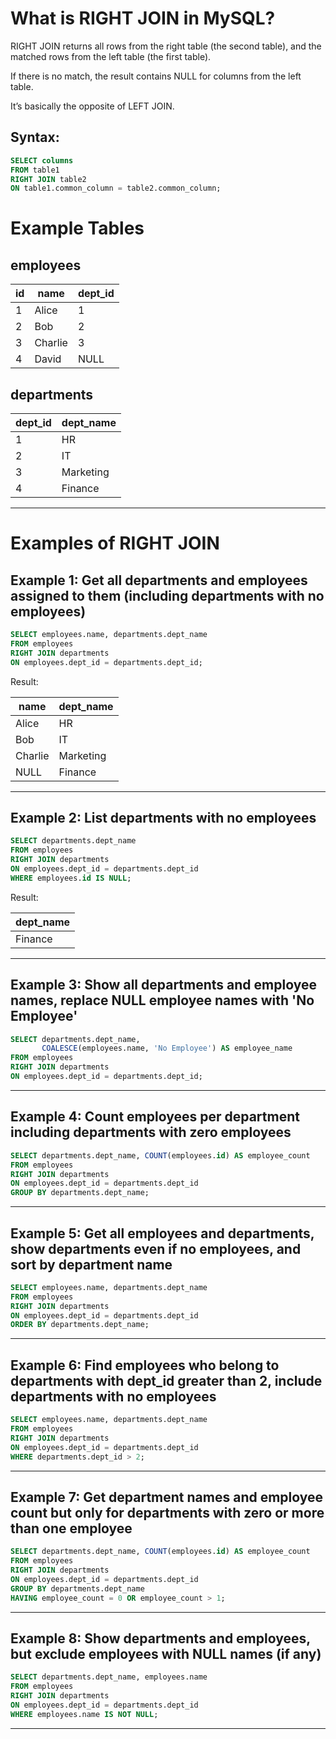 # What is RIGHT JOIN in MySQL?

RIGHT JOIN returns all rows from the right table (the second table), and the matched rows from the left table (the first table).

If there is no match, the result contains NULL for columns from the left table.

It’s basically the opposite of LEFT JOIN.

## Syntax:

```sql
SELECT columns
FROM table1
RIGHT JOIN table2
ON table1.common_column = table2.common_column;
```
# Example Tables

## employees

| id | name    | dept_id |
|----|---------|---------|
| 1  | Alice   | 1       |
| 2  | Bob     | 2       |
| 3  | Charlie | 3       |
| 4  | David   | NULL    |

## departments

| dept_id | dept_name |
|---------|-----------|
| 1       | HR        |
| 2       | IT        |
| 3       | Marketing |
| 4       | Finance   |

---

# Examples of RIGHT JOIN

## Example 1: Get all departments and employees assigned to them (including departments with no employees)

```sql
SELECT employees.name, departments.dept_name
FROM employees
RIGHT JOIN departments
ON employees.dept_id = departments.dept_id;
```

Result:

| name    | dept_name  |
|---------|------------|
| Alice   | HR         |
| Bob     | IT         |
| Charlie | Marketing  |
| NULL    | Finance    |

---

## Example 2: List departments with no employees

```sql
SELECT departments.dept_name
FROM employees
RIGHT JOIN departments
ON employees.dept_id = departments.dept_id
WHERE employees.id IS NULL;
```

Result:

| dept_name |
|-----------|
| Finance   |

---

## Example 3: Show all departments and employee names, replace NULL employee names with 'No Employee'

```sql
SELECT departments.dept_name,
       COALESCE(employees.name, 'No Employee') AS employee_name
FROM employees
RIGHT JOIN departments
ON employees.dept_id = departments.dept_id;
```

---

## Example 4: Count employees per department including departments with zero employees

```sql
SELECT departments.dept_name, COUNT(employees.id) AS employee_count
FROM employees
RIGHT JOIN departments
ON employees.dept_id = departments.dept_id
GROUP BY departments.dept_name;
```

---

## Example 5: Get all employees and departments, show departments even if no employees, and sort by department name

```sql
SELECT employees.name, departments.dept_name
FROM employees
RIGHT JOIN departments
ON employees.dept_id = departments.dept_id
ORDER BY departments.dept_name;
```

---

## Example 6: Find employees who belong to departments with dept_id greater than 2, include departments with no employees

```sql
SELECT employees.name, departments.dept_name
FROM employees
RIGHT JOIN departments
ON employees.dept_id = departments.dept_id
WHERE departments.dept_id > 2;
```

---

## Example 7: Get department names and employee count but only for departments with zero or more than one employee

```sql
SELECT departments.dept_name, COUNT(employees.id) AS employee_count
FROM employees
RIGHT JOIN departments
ON employees.dept_id = departments.dept_id
GROUP BY departments.dept_name
HAVING employee_count = 0 OR employee_count > 1;
```

---

## Example 8: Show departments and employees, but exclude employees with NULL names (if any)

```sql
SELECT departments.dept_name, employees.name
FROM employees
RIGHT JOIN departments
ON employees.dept_id = departments.dept_id
WHERE employees.name IS NOT NULL;
```

---

